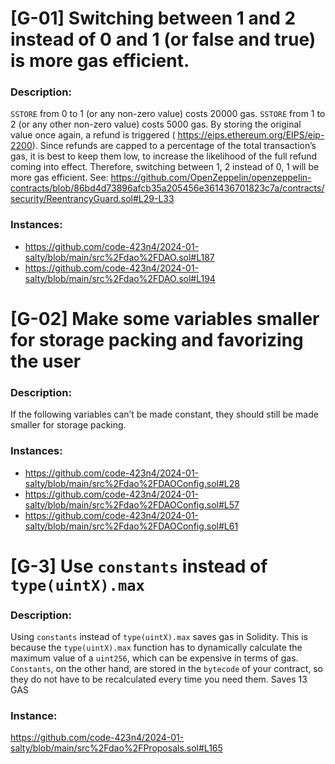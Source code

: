 # [G-01] Switching between 1 and 2 instead of 0 and 1 (or false and true) is more gas efficient. 

### Description:
`SSTORE` from 0 to 1 (or any non-zero value) costs 20000 gas. `SSTORE` from 1 to 2 (or any other non-zero value) costs 5000 gas.
By storing the original value once again, a refund is triggered ( https://eips.ethereum.org/EIPS/eip-2200).
Since refunds are capped to a percentage of the total transaction’s gas, it is best to keep them low, to increase the likelihood of the full refund coming into effect.
Therefore, switching between 1, 2 instead of 0, 1 will be more gas efficient.
See: https://github.com/OpenZeppelin/openzeppelin-contracts/blob/86bd4d73896afcb35a205456e361436701823c7a/contracts/security/ReentrancyGuard.sol#L29-L33

### Instances:
- https://github.com/code-423n4/2024-01-salty/blob/main/src%2Fdao%2FDAO.sol#L187
- https://github.com/code-423n4/2024-01-salty/blob/main/src%2Fdao%2FDAO.sol#L194

# [G-02] Make some variables smaller for storage packing and favorizing the user

### Description:
If the following variables can’t be made constant, they should still be made smaller for storage packing.

### Instances:

- https://github.com/code-423n4/2024-01-salty/blob/main/src%2Fdao%2FDAOConfig.sol#L28
- https://github.com/code-423n4/2024-01-salty/blob/main/src%2Fdao%2FDAOConfig.sol#L57
- https://github.com/code-423n4/2024-01-salty/blob/main/src%2Fdao%2FDAOConfig.sol#L61

# [G-3] Use `constants` instead of `type(uintX).max`

### Description:
Using `constants` instead of `type(uintX).max` saves gas in Solidity. This is because the `type(uintX).max` function has to dynamically calculate the maximum value of a `uint256`, which can be expensive in terms of gas. `Constants`, on the other hand, are stored in the `bytecode` of your contract, so they do not have to be recalculated every time you need them. 
Saves 13 GAS

### Instance:
https://github.com/code-423n4/2024-01-salty/blob/main/src%2Fdao%2FProposals.sol#L165